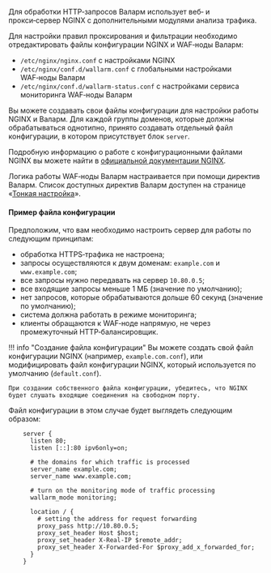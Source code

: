 Для обработки HTTP‑запросов Валарм использует веб‑ и прокси‑сервер NGINX с дополнительными модулями анализа трафика.

Для настройки правил проксирования и фильтрации необходимо отредактировать файлы конфигурации NGINX и WAF‑ноды Валарм:

* `/etc/nginx/nginx.conf` с настройками NGINX
* `/etc/nginx/conf.d/wallarm.conf` с глобальными настройками WAF‑ноды Валарм
* `/etc/nginx/conf.d/wallarm‑status.conf` с настройками сервиса мониторинга WAF‑ноды Валарм

Вы можете создавать свои файлы конфигурации для настройки работы NGINX и Валарм. Для каждой группы доменов, которые должны обрабатываться однотипно, принято создавать отдельный файл конфигурации, в котором присутствует блок `server`.

Подробную информацию о работе с конфигурационными файлами NGINX вы можете найти в [официальной документации NGINX](https://nginx.org/ru/docs/beginners_guide.html).

Логика работы WAF‑ноды Валарм настраивается при помощи директив Валарм. Список доступных директив Валарм доступен на странице «[Тонкая настройка](configure-parameters-ru.md)». 

#### Пример файла конфигурации

Предположим, что вам необходимо настроить сервер для работы по следующим принципам:
* обработка HTTPS‑трафика не настроена;
* запросы осуществляются к двум доменам: `example.com` и `www.example.com`;
* все запросы нужно передавать на сервер `10.80.0.5`;
* все входящие запросы меньше 1 МБ (значение по умолчанию);
* нет запросов, которые обрабатываются дольше 60 секунд (значение по умолчанию);
* система должна работать в режиме мониторинга;
* клиенты обращаются к WAF‑ноде напрямую, не через промежуточный
  HTTP‑балансировщик.

!!! info "Создание файла конфигурации"
    Вы можете создать свой файл конфигурации NGINX (например, `example.com.conf`), или модифицировать файл конфигурации NGINX, который используется по умолчанию (`default.conf`).
    
    При создании собственного файла конфигурации, убедитесь, что NGINX будет слушать входящие соединения на свободном порту.


Файл конфигурации в этом случае будет выглядеть следующим образом:

```
    server {
      listen 80;
      listen [::]:80 ipv6only=on;

      # the domains for which traffic is processed
      server_name example.com; 
      server_name www.example.com;

      # turn on the monitoring mode of traffic processing
      wallarm_mode monitoring; 

      location / {
        # setting the address for request forwarding
        proxy_pass http://10.80.0.5; 
        proxy_set_header Host $host;
        proxy_set_header X-Real-IP $remote_addr;
        proxy_set_header X-Forwarded-For $proxy_add_x_forwarded_for;
      }
    }

```